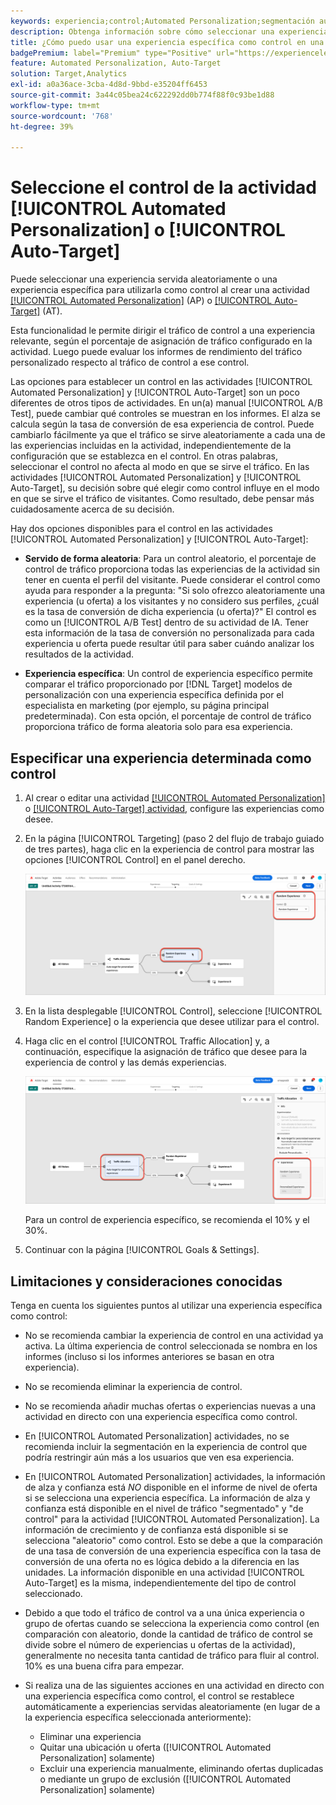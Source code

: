 ```yaml
---
keywords: experiencia;control;Automated Personalization;segmentación automática
description: Obtenga información sobre cómo seleccionar una experiencia para utilizarla como control al crear una actividad [!UICONTROL Automated Personalization] (AP) o [!UICONTROL Auto-Target] en  [!DNL Adobe Target].
title: ¿Cómo puedo usar una experiencia específica como control en una actividad de [!UICONTROL Automated Personalization]?
badgePremium: label="Premium" type="Positive" url="https://experienceleague.adobe.com/docs/target/using/introduction/intro.html?lang=es#premium newtab=true" tooltip="Consulte qué se incluye en Target Premium."
feature: Automated Personalization, Auto-Target
solution: Target,Analytics
exl-id: a0a36ace-3cba-4d8d-9bbd-e35204ff6453
source-git-commit: 3a44c05bea24c622292dd0b774f88f0c93be1d88
workflow-type: tm+mt
source-wordcount: '768'
ht-degree: 39%

---
```


# Seleccione el control de la actividad [!UICONTROL Automated Personalization] o [!UICONTROL Auto-Target]

Puede seleccionar una experiencia servida aleatoriamente o una experiencia específica para utilizarla como control al crear una actividad [[!UICONTROL Automated Personalization]](/help/main/c-activities/t-automated-personalization/automated-personalization.md) (AP) o [[!UICONTROL Auto-Target]](/help/main/c-activities/auto-target/auto-target-to-optimize.md) (AT).

Esta funcionalidad le permite dirigir el tráfico de control a una experiencia relevante, según el porcentaje de asignación de tráfico configurado en la actividad. Luego puede evaluar los informes de rendimiento del tráfico personalizado respecto al tráfico de control a ese control.

Las opciones para establecer un control en las actividades [!UICONTROL Automated Personalization] y [!UICONTROL Auto-Target] son un poco diferentes de otros tipos de actividades. En un(a) manual [!UICONTROL A/B Test], puede cambiar qué controles se muestran en los informes. El alza se calcula según la tasa de conversión de esa experiencia de control. Puede cambiarlo fácilmente ya que el tráfico se sirve aleatoriamente a cada una de las experiencias incluidas en la actividad, independientemente de la configuración que se establezca en el control. En otras palabras, seleccionar el control no afecta al modo en que se sirve el tráfico. En las actividades [!UICONTROL Automated Personalization] y [!UICONTROL Auto-Target], su decisión sobre qué elegir como control influye en el modo en que se sirve el tráfico de visitantes. Como resultado, debe pensar más cuidadosamente acerca de su decisión.

Hay dos opciones disponibles para el control en las actividades [!UICONTROL Automated Personalization] y [!UICONTROL Auto-Target]:

* **Servido de forma aleatoria**: Para un control aleatorio, el porcentaje de control de tráfico proporciona todas las experiencias de la actividad sin tener en cuenta el perfil del visitante. Puede considerar el control como ayuda para responder a la pregunta: &quot;Si solo ofrezco aleatoriamente una experiencia (u oferta) a los visitantes y no considero sus perfiles, ¿cuál es la tasa de conversión de dicha experiencia (u oferta)?&quot; El control es como un [!UICONTROL A/B Test] dentro de su actividad de IA. Tener esta información de la tasa de conversión no personalizada para cada experiencia u oferta puede resultar útil para saber cuándo analizar los resultados de la actividad.

* **Experiencia específica**: Un control de experiencia específico permite comparar el tráfico proporcionado por [!DNL Target] modelos de personalización con una experiencia específica definida por el especialista en marketing (por ejemplo, su página principal predeterminada). Con esta opción, el porcentaje de control de tráfico proporciona tráfico de forma aleatoria solo para esa experiencia.

## Especificar una experiencia determinada como control

1. Al crear o editar una actividad [[!UICONTROL Automated Personalization]](/help/main/c-activities/t-automated-personalization/create-ap-activity.md) o [[!UICONTROL Auto-Target] actividad](/help/main/c-activities/t-test-ab/t-test-create-ab/ab-audience.md), configure las experiencias como desee.
1. En la página [!UICONTROL Targeting] (paso 2 del flujo de trabajo guiado de tres partes), haga clic en la experiencia de control para mostrar las opciones [!UICONTROL Control] en el panel derecho.

   ![Panel de control](/help/main/c-activities/t-automated-personalization/assets/control.png)

1. En la lista desplegable [!UICONTROL Control], seleccione [!UICONTROL Random Experience] o la experiencia que desee utilizar para el control.

1. Haga clic en el control [!UICONTROL Traffic Allocation] y, a continuación, especifique la asignación de tráfico que desee para la experiencia de control y las demás experiencias.

   ![Carril de asignación de tráfico](/help/main/c-activities/t-automated-personalization/assets/traffic-allocation.png)

   Para un control de experiencia específico, se recomienda el 10% y el 30%.

1. Continuar con la página [!UICONTROL Goals & Settings].

## Limitaciones y consideraciones conocidas

Tenga en cuenta los siguientes puntos al utilizar una experiencia específica como control:

* No se recomienda cambiar la experiencia de control en una actividad ya activa. La última experiencia de control seleccionada se nombra en los informes (incluso si los informes anteriores se basan en otra experiencia).
* No se recomienda eliminar la experiencia de control.
* No se recomienda añadir muchas ofertas o experiencias nuevas a una actividad en directo con una experiencia específica como control.
* En [!UICONTROL Automated Personalization] actividades, no se recomienda incluir la segmentación en la experiencia de control que podría restringir aún más a los usuarios que ven esa experiencia.
* En [!UICONTROL Automated Personalization] actividades, la información de alza y confianza está *NO* disponible en el informe de nivel de oferta si se selecciona una experiencia específica. La información de alza y confianza está disponible en el nivel de tráfico &quot;segmentado&quot; y &quot;de control&quot; para la actividad [!UICONTROL Automated Personalization]. La información de crecimiento y de confianza está disponible si se selecciona &quot;aleatorio&quot; como control. Esto se debe a que la comparación de una tasa de conversión de una experiencia específica con la tasa de conversión de una oferta no es lógica debido a la diferencia en las unidades. La información disponible en una actividad [!UICONTROL Auto-Target] es la misma, independientemente del tipo de control seleccionado.
* Debido a que todo el tráfico de control va a una única experiencia o grupo de ofertas cuando se selecciona la experiencia como control (en comparación con aleatorio, donde la cantidad de tráfico de control se divide sobre el número de experiencias u ofertas de la actividad), generalmente no necesita tanta cantidad de tráfico para fluir al control. 10% es una buena cifra para empezar.
* Si realiza una de las siguientes acciones en una actividad en directo con una experiencia específica como control, el control se restablece automáticamente a experiencias servidas aleatoriamente (en lugar de a la experiencia específica seleccionada anteriormente):

   * Eliminar una experiencia
   * Quitar una ubicación u oferta ([!UICONTROL Automated Personalization] solamente)
   * Excluir una experiencia manualmente, eliminando ofertas duplicadas o mediante un grupo de exclusión ([!UICONTROL Automated Personalization] solamente)
